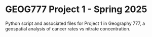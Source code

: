 # GEOG777 Project 1 - Spring 2025

Python script and associated files for Project 1 in Geography 777, a geospatial analysis of cancer rates vs nitrate concentration.
